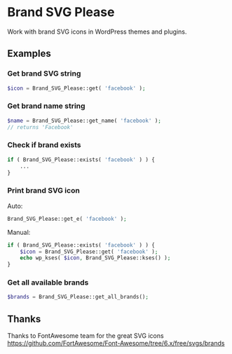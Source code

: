# Brand SVG Please

Work with brand SVG icons in WordPress themes and plugins.

## Examples

### Get brand SVG string

```php
$icon = Brand_SVG_Please::get( 'facebook' );
```

### Get brand name string

```php
$name = Brand_SVG_Please::get_name( 'facebook' );
// returns 'Facebook'
```

### Check if brand exists

```php
if ( Brand_SVG_Please::exists( 'facebook' ) ) {
    ...
}
```

### Print brand SVG icon

Auto:

```php
Brand_SVG_Please::get_e( 'facebook' );
```

Manual:

```php
if ( Brand_SVG_Please::exists( 'facebook' ) ) {
    $icon = Brand_SVG_Please::get( 'facebook' );
    echo wp_kses( $icon, Brand_SVG_Please::kses() );
}
```

### Get all available brands

```php
$brands = Brand_SVG_Please::get_all_brands();
```

## Thanks

Thanks to FontAwesome team for the great SVG icons <https://github.com/FortAwesome/Font-Awesome/tree/6.x/free/svgs/brands>
